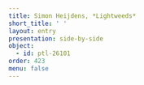 ```yaml
---
title: Simon Heijdens, *Lightweeds*
short_title: ' '
layout: entry
presentation: side-by-side
object:
  - id: ptl-26101
order: 423
menu: false
---
```

